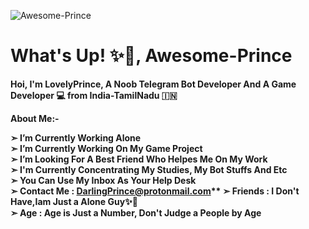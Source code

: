 ![Awesome-Prince](https://telegra.ph/file/3e76debd2c40967efc9f4.jpg)
# What's Up! ✨🥀, Awesome-Prince

<b>Hoi, I'm LovelyPrince, A Noob Telegram Bot Developer And A Game Developer 💻 from India-TamilNadu 🇮🇳

 **About Me:-**

**➣ I’m Currently Working Alone**  
**➣ I’m Currently Working On My Game Project**  
**➣ I’m Looking For A Best Friend Who Helpes Me On My Work**      
**➣ I'm Currently Concentrating My Studies, My Bot Stuffs And Etc**        
**➣ You Can Use My Inbox As Your Help Desk**  
**➣ Contact Me :** DarlingPrince@protonmail.com**
**➣ Friends :  I Don't Have,Iam Just a Alone Guy✨🥀**   
**➣ Age : Age is Just a Number, Don't Judge a People by Age**  
